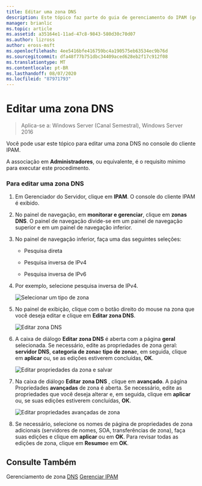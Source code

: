 ```yaml
---
title: Editar uma zona DNS
description: Este tópico faz parte do guia de gerenciamento do IPAM (gerenciamento de endereços IP) no Windows Server 2016.
manager: brianlic
ms.topic: article
ms.assetid: a35164e1-11ad-47c8-9843-580d30c70d07
ms.author: lizross
author: eross-msft
ms.openlocfilehash: 4ee5416bfe416759bc4a190575eb63534ec9b76d
ms.sourcegitcommit: dfa48f77b751dbc34409aced628eb2f17c912f08
ms.translationtype: MT
ms.contentlocale: pt-BR
ms.lasthandoff: 08/07/2020
ms.locfileid: "87971793"
---
```

# <a name="edit-a-dns-zone"></a>Editar uma zona DNS

>Aplica-se a: Windows Server (Canal Semestral), Windows Server 2016

Você pode usar este tópico para editar uma zona DNS no console do cliente IPAM.

A associação em **Administradores**, ou equivalente, é o requisito mínimo para executar este procedimento.

### <a name="to-edit-a-dns-zone"></a>Para editar uma zona DNS

1.  Em Gerenciador do Servidor, clique em **IPAM**. O console do cliente IPAM é exibido.

2.  No painel de navegação, em **monitorar e gerenciar**, clique em **zonas DNS**. O painel de navegação divide-se em um painel de navegação superior e em um painel de navegação inferior.

3.  No painel de navegação inferior, faça uma das seguintes seleções:

    -   Pesquisa direta

    -   Pesquisa inversa de IPv4

    -   Pesquisa inversa de IPv6

4.  Por exemplo, selecione pesquisa inversa de IPv4.

    ![Selecionar um tipo de zona](../../media/Edit-a-DNS-Zone/ipam_EditZone_01.jpg)

5.  No painel de exibição, clique com o botão direito do mouse na zona que você deseja editar e clique em **Editar zona DNS**.

    ![Editar zona DNS](../../media/Edit-a-DNS-Zone/ipam_EditZone_02.jpg)

6.  A caixa de diálogo **Editar zona DNS** é aberta com a página **geral** selecionada. Se necessário, edite as propriedades de zona geral: **servidor DNS**, **categoria de zona**e **tipo de zona**e, em seguida, clique em **aplicar** ou, se as edições estiverem concluídas, **OK**.

    ![Editar propriedades da zona e salvar](../../media/Edit-a-DNS-Zone/ipam_EditZone_03a.jpg)

7.  Na caixa de diálogo **Editar zona DNS** , clique em **avançado**. A página Propriedades **avançadas** de zona é aberta. Se necessário, edite as propriedades que você deseja alterar e, em seguida, clique em **aplicar** ou, se suas edições estiverem concluídas, **OK**.

    ![Editar propriedades avançadas de zona](../../media/Edit-a-DNS-Zone/ipam_EditZone_04a.jpg)

8.  Se necessário, selecione os nomes de página de propriedades de zona adicionais (servidores de nomes, SOA, transferências de zona), faça suas edições e clique em **aplicar** ou em **OK**. Para revisar todas as edições de zona, clique em **Resumo**e em **OK**.

## <a name="see-also"></a>Consulte Também
Gerenciamento de zona [DNS](DNS-Zone-Management.md) 
 [Gerenciar IPAM](Manage-IPAM.md)



